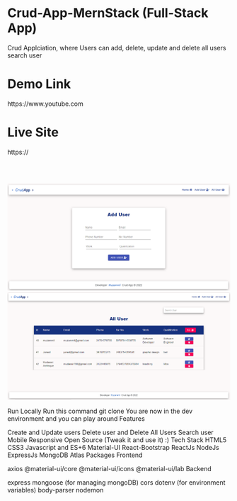 
<h1>Crud-App-MernStack (Full-Stack App)</h1>

Crud Applciation, where Users can add, delete, update and delete all users search user

<h1>Demo Link</h1>
https://www.youtube.com

<h1>Live Site</h1>
https://

<br /><br/>

<img src="https://github.com/muzi-official/Crud-App-MernStack/blob/master/Crudimg1.PNG" />

<img src="https://github.com/muzi-official/Crud-App-MernStack/blob/master/Crudimg2.PNG" />


Run Locally
Run this command git clone 
You are now in the dev environment and you can play around
Features

Create and Update users
Delete user and Delete All Users
Search user
Mobile Responsive
Open Source (Tweak it and use it) :)
Tech Stack
HTML5
CSS3
Javascript and ES+6
Material-UI
React-Bootstrap
ReactJs
NodeJs
ExpressJs
MongoDB Atlas
Packages
Frontend

axios
@material-ui/core
@material-ui/icons
@material-ui/lab
Backend

express
mongoose (for managing mongoDB)
cors
dotenv (for environment variables)
body-parser
nodemon
